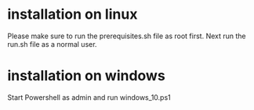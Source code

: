 # installation on linux

Please make sure to run the prerequisites.sh file as root first.
Next run the run.sh file as a normal user.

# installation on windows

Start Powershell as admin and run windows_10.ps1